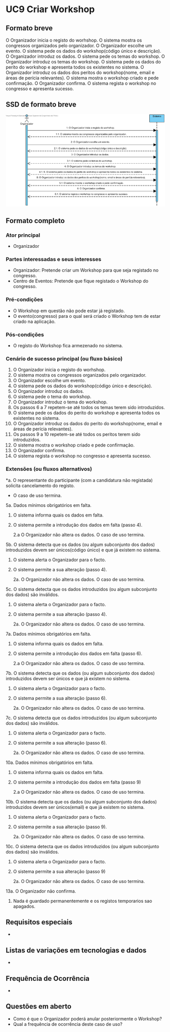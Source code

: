 # UC9 Criar Workshop
## Formato breve
O Organizador inicia o registo do worhshop.
O sistema mostra os congressos organizados pelo organizador.
O Organizador escolhe um evento.
O sistema pede os dados do workshop(código único e descrição).
O Organizador introduz os dados.
O sistema pede os temas do workshop.
O Organizador introduz os temas do workshop.
O sistema pede os dados do perito do workshop e apresenta todos os existentes no sistema.
O Organizador introduz os dados dos peritos do workshop(nome, email e áreas de perícia relevantes).
O sistema mostra o workshop criado e pede confirmação.
O Organizador confirma.
O sistema regista o workshop no congresso e apresenta sucesso.

## SSD de formato breve
![SSD_UC9.png](../../Imagens/SSD_UC9.png)

## Formato completo

### Ator principal
* Organizador

### Partes interessadas e seus interesses
+ Organizador: Pretende criar um Workshop para que seja registado no congresso.
+ Centro de Eventos: Pretende que fique registado o Workshop do congresso.

### Pré-condições
+ O Workshop em questão não pode estar já registado.
+ O evento(congresso) para o qual será criado o Workshop tem de estar criado na aplicação.


### Pós-condições
* O registo do Workshop fica armezenado no sistema.

### Cenário de sucesso principal (ou fluxo básico)
1. O Organizador inicia o registo do worhshop.
2. O sistema mostra os congressos organizados pelo organizador.
3. O Organizador escolhe um evento.
4. O sistema pede os dados do workshop(código único e descrição).
5. O Organizador introduz os dados.
6. O sistema pede o tema do workshop.
7. O Organizador introduz o tema do workshop.
8. Os passos 6 a 7 repetem-se até todos os temas terem sido introduzidos.
9. O sistema pede os dados do perito do workshop e apresenta todos os existentes no sistema.
10. O Organizador introduz os dados do perito do workshop(nome, email e áreas de perícia relevantes).
11. Os passos 9 a 10 repetem-se até todos os peritos  terem sido introduzidos.
12. O sistema mostra o workshop criado e pede confirmação.
13. O Organizador confirma.
14. O sistema regista o workshop no congresso e apresenta sucesso.

### Extensões (ou fluxos alternativos)
\*a. O representante do participante (com a candidatura não registada) solicita cancelamento do registo.

+ O caso de uso termina.


5a. Dados mínimos obrigatórios em falta.

1. O sistema informa quais os dados em falta.
2. O sistema permite a introdução dos dados em falta (passo 4).

    2.a O Organizador não altera os dados. O caso de uso termina.


5b. O sistema detecta que os dados (ou algum subconjunto dos dados) introduzidos devem ser únicos(código único) e que já existem no sistema.

1. O sistema alerta o Organizador para o facto.
2. O sistema permite a sua alteração (passo 4).

    2a. O Organizador não altera os dados. O caso de uso termina.

5c. O sistema detecta que os dados introduzidos (ou algum subconjunto dos dados) são inválidos.

1. O sistema alerta o Organizador para o facto.
2. O sistema permite a sua alteração (passo 4).

    2a. O Organizador não altera os dados. O caso de uso termina.

7a. Dados mínimos obrigatórios em falta.

1. O sistema informa quais os dados em falta.
2. O sistema permite a introdução dos dados em falta (passo 6).

    2.a O Organizador não altera os dados. O caso de uso termina.

7b. O sistema detecta que os dados (ou algum subconjunto dos dados) introduzidos devem ser únicos e que já existem no sistema.

1. O sistema alerta o Organizador para o facto.
2. O sistema permite a sua alteração (passo 6).

    2a. O Organizador não altera os dados. O caso de uso termina.

7c. O sistema detecta que os dados introduzidos (ou algum subconjunto dos dados) são inválidos.

1. O sistema alerta o Organizador para o facto.
2. O sistema permite a sua alteração (passo 6).

    2a. O Organizador não altera os dados. O caso de uso termina.    

10a. Dados mínimos obrigatórios em falta.

1. O sistema informa quais os dados em falta.
2. O sistema permite a introdução dos dados em falta (passo 9)

    2.a O Organizador não altera os dados. O caso de uso termina.

10b. O sistema detecta que os dados (ou algum subconjunto dos dados) introduzidos devem ser únicos(email) e que já existem no sistema.

1. O sistema alerta o Organizador para o facto.
2. O sistema permite a sua alteração (passo 9).

    2a. O Organizador não altera os dados. O caso de uso termina.

10c. O sistema detecta que os dados introduzidos (ou algum subconjunto dos dados) são inválidos.

1. O sistema alerta o Organizador para o facto.
2. O sistema permite a sua alteração (passo 9)

    2a. O Organizador não altera os dados. O caso de uso termina.  

13a. O Organizador não confirma.
1. Nada é guardado permanentemente e os registos temporarios sao apagados.

## Requisitos especiais
*

## Listas de variações em tecnologias e dados
*

## Frequência de Ocorrência
*

## Questões em aberto
+ Como é que o Organizador poderá anular posteriormente o Workshop?
+ Qual a frequência de ocorrência deste caso de uso?
